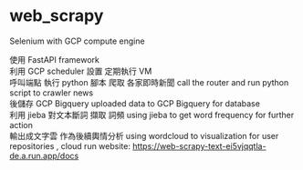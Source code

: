 # web_scrapy
Selenium with GCP compute engine 

使用 FastAPI framework 
<br>
利用 GCP scheduler 設置 定期執行 VM 
<br>
呼叫端點 執行 python 腳本  爬取 各家即時新聞 
call the router and run python script to crawler news
<br>
後儲存 GCP Bigquery
uploaded data to GCP Bigquery for database
<br>
利用 jieba 對文本斷詞 擷取 詞頻
using jieba to get word frequency for further action
<br>
輸出成文字雲 作為後續輿情分析
using wordcloud to visualization for user 
<br>
repositories , cloud run website: https://web-scrapy-text-ei5vjqqtla-de.a.run.app/docs
